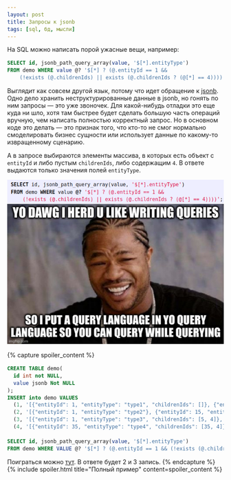 ```yaml
---
layout: post
title: Запросы к jsonb
tags: [sql, бд, мысли]
---
```

На SQL можно написать порой ужасные вещи, например:
```sql
SELECT id, jsonb_path_query_array(value, '$[*].entityType')
FROM demo WHERE value @? '$[*] ? (@.entityId == 1 &&
    (!exists (@.childrenIds) || exists (@.childrenIds ? (@[*] == 4))))';
```
Выглядит как совсем другой язык, потому что идет обращение к [jsonb](https://www.postgresql.org/docs/current/functions-json.html). Одно дело хранить неструктурированные данные в jsonb, но гонять по ним запросы — это уже звоночек. Для какой-нибудь отладки это еще куда ни шло, хотя там быстрее будет сделать большую часть операций вручную, чем написать полностью корректный запрос. Но в основном коде это делать — это признак того, что кто-то не смог нормально смоделировать бизнес сущности или использует данные по какому-то извращенному сценарию.

А в запросе выбираются элементы массива, в которых есть объект с `entityId` и либо пустым `childrenIds`, либо содержащим `4`. В ответе выдаются только значения полей `entityType`.

![](/assets/gags/2022-02-19-sql-jsonb.png)

{% capture spoiler_content %}
```sql
CREATE TABLE demo(
  id int not NULL,
  value jsonb Not NULL
);
INSERT into demo VALUES
  (1, '[{"entityId": 1, "entityType": "type1", "childrenIds": []}, {"entityId": 10, "entityType": "type5", "childrenIds": [30, 20]}]'::jsonb),
  (2, '[{"entityId": 1, "entityType": "type2"}, {"entityId": 15, "entityType": "type1", "childrenIds": [4, 20]}]'::jsonb),
  (3, '[{"entityId": 1, "entityType": "type3", "childrenIds": [5, 4]}, {"entityId": 25, "entityType": "type4", "childrenIds": [30, 4]}]'::jsonb),
  (4, '[{"entityId": 35, "entityType": "type4", "childrenIds": [35, 4]}]'::jsonb);

SELECT id, jsonb_path_query_array(value, '$[*].entityType')
FROM demo WHERE VALUE @? '$[*] ? (@.entityId == 1 && (!exists (@.childrenIds) || exists (@.childrenIds ? (@[*] == 4))))';
```
Поиграться можно [тут](https://dbfiddle.uk/?rdbms=postgres_14&fiddle=4d53c829824a8f4789a8a6cb2218d4eb). В ответе будет 2 и 3 запись.
{% endcapture %}
{% include spoiler.html title="Полный пример" content=spoiler_content %}


